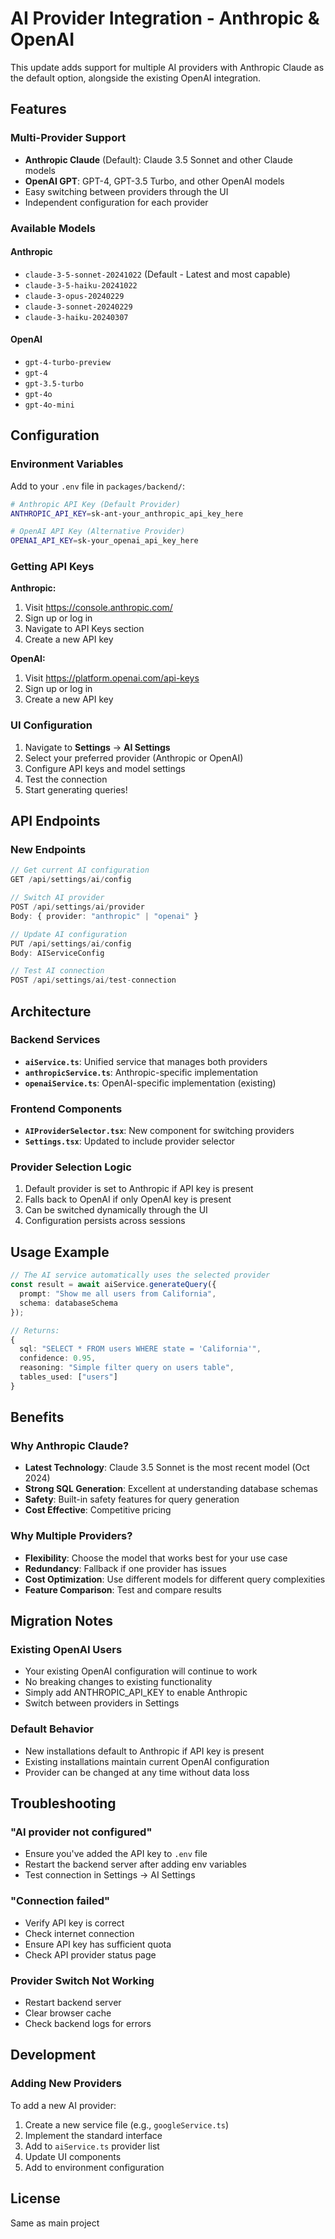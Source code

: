 # AI Provider Integration - Anthropic & OpenAI

This update adds support for multiple AI providers with Anthropic Claude as the default option, alongside the existing OpenAI integration.

## Features

### Multi-Provider Support
- **Anthropic Claude** (Default): Claude 3.5 Sonnet and other Claude models
- **OpenAI GPT**: GPT-4, GPT-3.5 Turbo, and other OpenAI models
- Easy switching between providers through the UI
- Independent configuration for each provider

### Available Models

#### Anthropic
- `claude-3-5-sonnet-20241022` (Default - Latest and most capable)
- `claude-3-5-haiku-20241022`
- `claude-3-opus-20240229`
- `claude-3-sonnet-20240229`
- `claude-3-haiku-20240307`

#### OpenAI
- `gpt-4-turbo-preview`
- `gpt-4`
- `gpt-3.5-turbo`
- `gpt-4o`
- `gpt-4o-mini`

## Configuration

### Environment Variables

Add to your `.env` file in `packages/backend/`:

```bash
# Anthropic API Key (Default Provider)
ANTHROPIC_API_KEY=sk-ant-your_anthropic_api_key_here

# OpenAI API Key (Alternative Provider)
OPENAI_API_KEY=sk-your_openai_api_key_here
```

### Getting API Keys

**Anthropic:**
1. Visit https://console.anthropic.com/
2. Sign up or log in
3. Navigate to API Keys section
4. Create a new API key

**OpenAI:**
1. Visit https://platform.openai.com/api-keys
2. Sign up or log in
3. Create a new API key

### UI Configuration

1. Navigate to **Settings** → **AI Settings**
2. Select your preferred provider (Anthropic or OpenAI)
3. Configure API keys and model settings
4. Test the connection
5. Start generating queries!

## API Endpoints

### New Endpoints

```typescript
// Get current AI configuration
GET /api/settings/ai/config

// Switch AI provider
POST /api/settings/ai/provider
Body: { provider: "anthropic" | "openai" }

// Update AI configuration
PUT /api/settings/ai/config
Body: AIServiceConfig

// Test AI connection
POST /api/settings/ai/test-connection
```

## Architecture

### Backend Services

- **`aiService.ts`**: Unified service that manages both providers
- **`anthropicService.ts`**: Anthropic-specific implementation
- **`openaiService.ts`**: OpenAI-specific implementation (existing)

### Frontend Components

- **`AIProviderSelector.tsx`**: New component for switching providers
- **`Settings.tsx`**: Updated to include provider selector

### Provider Selection Logic

1. Default provider is set to Anthropic if API key is present
2. Falls back to OpenAI if only OpenAI key is present
3. Can be switched dynamically through the UI
4. Configuration persists across sessions

## Usage Example

```typescript
// The AI service automatically uses the selected provider
const result = await aiService.generateQuery({
  prompt: "Show me all users from California",
  schema: databaseSchema
});

// Returns:
{
  sql: "SELECT * FROM users WHERE state = 'California'",
  confidence: 0.95,
  reasoning: "Simple filter query on users table",
  tables_used: ["users"]
}
```

## Benefits

### Why Anthropic Claude?

- **Latest Technology**: Claude 3.5 Sonnet is the most recent model (Oct 2024)
- **Strong SQL Generation**: Excellent at understanding database schemas
- **Safety**: Built-in safety features for query generation
- **Cost Effective**: Competitive pricing

### Why Multiple Providers?

- **Flexibility**: Choose the model that works best for your use case
- **Redundancy**: Fallback if one provider has issues
- **Cost Optimization**: Use different models for different query complexities
- **Feature Comparison**: Test and compare results

## Migration Notes

### Existing OpenAI Users

- Your existing OpenAI configuration will continue to work
- No breaking changes to existing functionality
- Simply add ANTHROPIC_API_KEY to enable Anthropic
- Switch between providers in Settings

### Default Behavior

- New installations default to Anthropic if API key is present
- Existing installations maintain current OpenAI configuration
- Provider can be changed at any time without data loss

## Troubleshooting

### "AI provider not configured"
- Ensure you've added the API key to `.env` file
- Restart the backend server after adding env variables
- Test connection in Settings → AI Settings

### "Connection failed"
- Verify API key is correct
- Check internet connection
- Ensure API key has sufficient quota
- Check API provider status page

### Provider Switch Not Working
- Restart backend server
- Clear browser cache
- Check backend logs for errors

## Development

### Adding New Providers

To add a new AI provider:

1. Create a new service file (e.g., `googleService.ts`)
2. Implement the standard interface
3. Add to `aiService.ts` provider list
4. Update UI components
5. Add to environment configuration

## License

Same as main project
